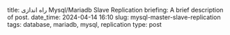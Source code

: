 title: راه اندازی Mysql/Mariadb Slave Replication
briefing: A brief description of post.
date_time: 2024-04-14 16:10
slug: mysql-master-slave-replication
tags: database, mariadb, mysql, replication
type: post


